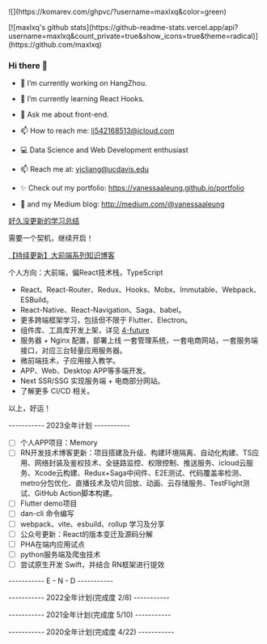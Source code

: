 <p>
  ![](https://komarev.com/ghpvc/?username=maxlxq&color=green)
</p>
[![maxlxq's github stats](https://github-readme-stats.vercel.app/api?username=maxlxq&count_private=true&show_icons=true&theme=radical)](https://github.com/maxlxq)


### Hi there 👋

- 🔭 I’m currently working on HangZhou.
- 🌱 I’m currently learning React Hooks.
- 💬 Ask me about front-end.
- 📫 How to reach me: li542168513@icloud.com


- 💻 Data Science and Web Development enthusiast
- 📫 Reach me at: vjcliang@ucdavis.edu
- ✨ Check out my portfolio: https://vanessaaleung.github.io/portfolio
- 📝 and my Medium blog: http://medium.com/@vanessaaleung

[好久没更新的学习总结](https://github.com/maxlxq/interview)

需要一个契机，继续开启！

[【持续更新】大前端系列知识博客](https://blog.ahulib.com)

个人方向：大前端，偏React技术栈，TypeScript
- React、React-Router、Redux、Hooks、Mobx、Immutable、Webpack、ESBuild。
- React-Native、React-Navigation、Saga、babel。
- 更多跨端框架学习，包括但不限于 Flutter、Electron。
- 组件库、工具库开发上架，详见 [4-future](https://github.com/4-future)
- 服务器 + Nginx 配置，部署上线 一套管理系统，一套电商网站，一套服务端接口，对应三台轻量应用服务器。
- 微前端技术，子应用接入教学。
- APP、Web、Desktop APP等多端开发。
- Next SSR/SSG 实现服务端 + 电商部分网站。
- 了解更多 CI/CD 相关。

以上，好运！

----------- 2023全年计划 -----------

- [ ] 个人APP项目：Memory
- [ ] RN开发技术博客更新：项目搭建及升级、构建环境隔离、自动化构建、TS应用、网络封装及鉴权技术、全链路监控、权限控制、推送服务、icloud云服务、Xcode云构建、Redux+Saga中间件、E2E测试、代码覆盖率检测、metro分包优化、直播技术及切片回放、动画、云存储服务、TestFlight测试、GitHub Action脚本构建。
- [ ] Flutter demo项目
- [ ] dan-cli 命令编写
- [ ] webpack、vite、esbuild、rollup 学习及分享
- [ ] 公众号更新：React的版本变迁及源码分解
- [ ] PHA在端内应用试点
- [ ] python服务端及爬虫技术
- [ ] 尝试原生开发 Swift，并结合 RN框架进行提效

-----------  E - N - D  -----------

----------- 2022全年计划(完成度 2/8) -----------
<!--
- [x] 工具库项目：[@4-future/dan-repo](https://github.com/4-future/dan-repo)
- [ ] 上架一款 Mac 桌面应用到 App Store
- [x] 前端基础夯实，完成6篇基础知识整理文章
- [x] JS 剖析，阅读JS红宝书并整理笔记，同步公众号
- [ ] Webpack、gulp、rullup、vite 学习和比较异同，用 Demo 项目展示
- [ ] shell 编写一套 Git 命令处理工作，尽量使用 Electron 完成桌面应用，可视化操作
- [ ] 6 篇进阶技术博客
- [ ] React 18 相关文章跟进，阅读 Dan 文章，深度理解 React 源码

-----------  E - N - D  -----------
-->

----------- 2021全年计划(完成度 5/10) -----------
<!--
- [x] RN组件库项目：[dan-react-native](https://github.com/maxlxq/dan-react-native)
- [ ] 上架一款个人应用到App Store
- [x] 前端进阶，整理前端图谱
- [x] JS剖析，阅读JS红宝书并整理笔记
- [ ] NodeJS介入开发，编写个人cli
- [ ] mongo使用，结合next.js，编写一套api
- [ ] Redis 学习，并产出文档，应用到生产环境
- [ ] Git纯命令行处理工作
- [ ] 12篇技术博客
  - [ ] 1. Fiber 解读
- [ ] React-Navigation 官网部分翻译

-----------  E - N - D  -----------
-->


----------- 2020全年计划(完成度 4/22) -----------
<!--
- [x] 开源一个RN项目：[react-native-demo](https://github.com/maxlxq/demo2)
- [ ] 用Flutter改写
- [ ] 上架到App Store
- [ ] 前端进阶，整理前端图谱
- [ ] JS剖析
- [ ] NodeJS介入开发
- [ ] mongo使用，并产出使用文档
- [ ] Redis 学习，并产出文档
- [x] Git纯命令行处理工作
- [ ] 12篇技术博客
  - [x] 1. Hook
  - [x] 2. Git
  - [ ] 3. Webpack
  - [ ] 4. Babel
  - [ ] 5. Mongo
  - [ ] 6. Redis
  - [ ] 7. React
  - [ ] 8. Vue
  - [ ] 9. React-Native
  - [ ] 10. Taro
  - [ ] 11. Flutter
  - [ ] 12. TypeScript
- [ ] React-Navigation 官网部分翻译

-----------  E - N - D  -----------
-->

<!--
**maxlxq/maxlxq** is a ✨ _special_ ✨ repository because its `README.md` (this file) appears on your GitHub profile.

Here are some ideas to get you started:

- 🔭 I’m currently working on ...
- 🌱 I’m currently learning ...
- 👯 I’m looking to collaborate on ...
- 🤔 I’m looking for help with ...
- 💬 Ask me about ...
- 📫 How to reach me: ...
- 😄 Pronouns: ...
- ⚡ Fun fact: ...
-->
